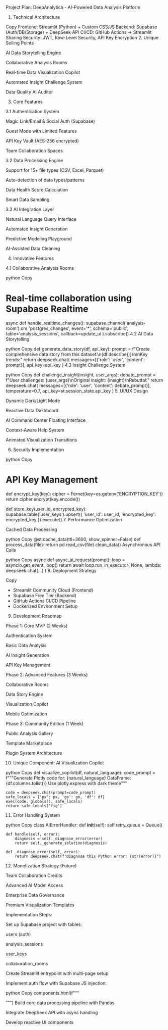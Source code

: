 Project Plan: DeepAnalytica - AI-Powered Data Analysis Platform

1. Technical Architecture

Copy
Frontend: Streamlit (Python) + Custom CSS/JS
Backend: Supabase (Auth/DB/Storage) + DeepSeek API
CI/CD: GitHub Actions → Streamlit Sharing
Security: JWT, Row-Level Security, API Key Encryption
2. Unique Selling Points

AI Data Storytelling Engine

Collaborative Analysis Rooms

Real-time Data Visualization Copilot

Automated Insight Challenge System

Data Quality AI Auditor

3. Core Features

3.1 Authentication System

Magic Link/Email & Social Auth (Supabase)

Guest Mode with Limited Features

API Key Vault (AES-256 encrypted)

Team Collaboration Spaces

3.2 Data Processing Engine

Support for 15+ file types (CSV, Excel, Parquet)

Auto-detection of data types/patterns

Data Health Score Calculation

Smart Data Sampling

3.3 AI Integration Layer

Natural Language Query Interface

Automated Insight Generation

Predictive Modeling Playground

AI-Assisted Data Cleaning

4. Innovative Features

4.1 Collaborative Analysis Rooms

python
Copy
# Real-time collaboration using Supabase Realtime
async def handle_realtime_changes():
    supabase.channel('analysis-room').on(
        'postgres_changes',
        event='*',
        schema='public',
        table='analysis_sessions',
        callback=update_ui
    ).subscribe()
4.2 AI Data Storytelling

python
Copy
def generate_data_story(df, api_key):
    prompt = f"Create comprehensive data story from this dataset:\n{df.describe()}\n\nKey trends:"
    return deepseek.chat(
        messages=[{'role': 'user', 'content': prompt}],
        api_key=api_key
    )
4.3 Insight Challenge System

python
Copy
def challenge_insight(insight, user_args):
    debate_prompt = f"User challenges: {user_args}\nOriginal insight: {insight}\nRebuttal:"
    return deepseek.chat(
        messages=[{'role': 'user', 'content': debate_prompt}],
        temperature=0.7,
        api_key=st.session_state.api_key
    )
5. UI/UX Design

Dynamic Dark/Light Mode

Reactive Data Dashboard

AI Command Center Floating Interface

Context-Aware Help System

Animated Visualization Transitions

6. Security Implementation

python
Copy
# API Key Management
def encrypt_key(key):
    cipher = Fernet(key=os.getenv('ENCRYPTION_KEY'))
    return cipher.encrypt(key.encode())

def store_key(user_id, encrypted_key):
    supabase.table('user_keys').upsert({
        'user_id': user_id,
        'encrypted_key': encrypted_key
    }).execute()
7. Performance Optimization

Cached Data Processing

python
Copy
@st.cache_data(ttl=3600, show_spinner=False)
def process_data(file):
    return pd.read_csv(file).clean_data()
Asynchronous API Calls

python
Copy
async def async_ai_request(prompt):
    loop = asyncio.get_event_loop()
    return await loop.run_in_executor(
        None, 
        lambda: deepseek.chat(...)
    )
8. Deployment Strategy

Copy
- Streamlit Community Cloud (Frontend)
- Supabase Free Tier (Backend)
- GitHub Actions CI/CD Pipeline
- Dockerized Environment Setup
9. Development Roadmap

Phase 1: Core MVP (2 Weeks)

Authentication System

Basic Data Analysis

AI Insight Generation

API Key Management

Phase 2: Advanced Features (3 Weeks)

Collaborative Rooms

Data Story Engine

Visualization Copilot

Mobile Optimization

Phase 3: Community Edition (1 Week)

Public Analysis Gallery

Template Marketplace

Plugin System Architecture

10. Unique Component: AI Visualization Copilot

python
Copy
def visualize_copilot(df, natural_language):
    code_prompt = f"""Generate Plotly code for: {natural_language}
    DataFrame: {df.columns.tolist()}
    Use plotly.express with dark theme"""
    
    code = deepseek.chat(prompt=code_prompt)
    safe_locals = {'px': px, 'go': go, 'df': df}
    exec(code, globals(), safe_locals)
    return safe_locals['fig']
11. Error Handling System

python
Copy
class AIErrorHandler:
    def __init__(self):
        self.retry_queue = Queue()
        
    def handle(self, error):
        diagnosis = self._diagnose_error(error)
        return self._generate_solution(diagnosis)
        
    def _diagnose_error(self, error):
        return deepseek.chat(f"Diagnose this Python error: {str(error)}")
12. Monetization Strategy (Future)

Team Collaboration Credits

Advanced AI Model Access

Enterprise Data Governance

Premium Visualization Templates

Implementation Steps:

Set up Supabase project with tables:

users (auth)

analysis_sessions

user_keys

collaboration_rooms

Create Streamlit entrypoint with multi-page setup

Implement auth flow with Supabase JS injection:

python
Copy
components.html(f"""
<script src="https://unpkg.com/@supabase/supabase-js@2"></script>
<script>
const supabase = createClient('{SUPABASE_URL}', '{SUPABASE_KEY}');
window.supabase = supabase;
</script>
""")
Build core data processing pipeline with Pandas

Integrate DeepSeek API with async handling

Develop reactive UI components